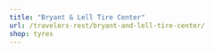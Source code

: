 ```yaml
---
title: "Bryant & Lell Tire Center"
url: /travelers-rest/bryant-and-lell-tire-center/
shop: tyres
---
```

